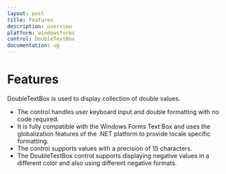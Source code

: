 ```yaml
---
layout: post
title: Features
description: overview
platform: windowsforms
control: DoubleTextBox
documentation: ug
---
```

# Features

 DoubleTextBox is used to display collection of double values.
 
 * The control handles user keyboard input and double formatting with no code required.
 * It is fully compatible with the Windows Forms Text Box and uses the globalization features of the .NET platform to provide 
   locale specific formatting.
 * The control supports values with a precision of 15 characters.
 * The DoubleTextBox control supports displaying negative values in a different color and also using different negative formats.
